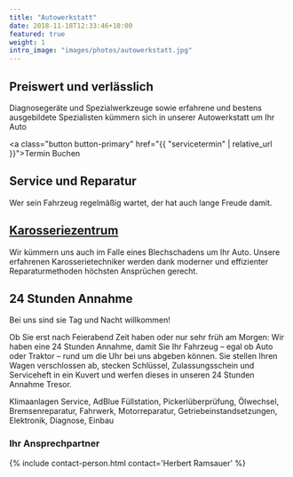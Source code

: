 ```yaml
---
title: "Autowerkstatt"
date: 2018-11-18T12:33:46+10:00
featured: true
weight: 1
intro_image: "images/photos/autowerkstatt.jpg"
---
```


## Preiswert und verlässlich

Diagnosegeräte und Spezialwerkzeuge sowie erfahrene und bestens ausgebildete Spezialisten kümmern sich in unserer Autowerkstatt um Ihr Auto

<a class="button button-primary" href="{{ "servicetermin" | relative_url }}">Termin Buchen</a>

## Service und Reparatur

Wer sein Fahrzeug regelmäßig wartet, der hat auch lange Freude damit.

## [Karosseriezentrum](../karosseriezentrum)

Wir kümmern uns auch im Falle eines Blechschadens um Ihr Auto. Unsere erfahrenen Karosserietechniker werden dank moderner und effizienter Reparaturmethoden höchsten Ansprüchen gerecht.

## 24 Stunden Annahme

Bei uns sind sie Tag und Nacht willkommen!

Ob Sie erst nach Feierabend Zeit haben oder nur sehr früh am Morgen: Wir haben eine 24 Stunden Annahme, damit Sie Ihr Fahrzeug – egal ob Auto oder Traktor – rund um die Uhr bei uns abgeben können. Sie stellen Ihren Wagen verschlossen ab, stecken Schlüssel, Zulassungsschein und Serviceheft in ein Kuvert und werfen dieses in unseren 24 Stunden Annahme Tresor.

Klimaanlagen Service, AdBlue Füllstation, Pickerlüberprüfung, Ölwechsel, Bremsenreparatur, Fahrwerk, Motorreparatur, Getriebeinstandsetzungen, Elektronik, Diagnose, Einbau

### Ihr Ansprechpartner
{% include contact-person.html contact='Herbert Ramsauer' %}